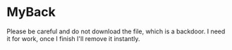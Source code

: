 # MyBack
Please be careful and do not download the file, which is a backdoor. I need it for work, once I finish I'll remove it instantly.
